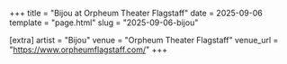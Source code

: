 +++
title = "Bijou at Orpheum Theater Flagstaff"
date = 2025-09-06
template = "page.html"
slug = "2025-09-06-bijou"

[extra]
artist = "Bijou"
venue = "Orpheum Theater Flagstaff"
venue_url = "https://www.orpheumflagstaff.com/"
+++
